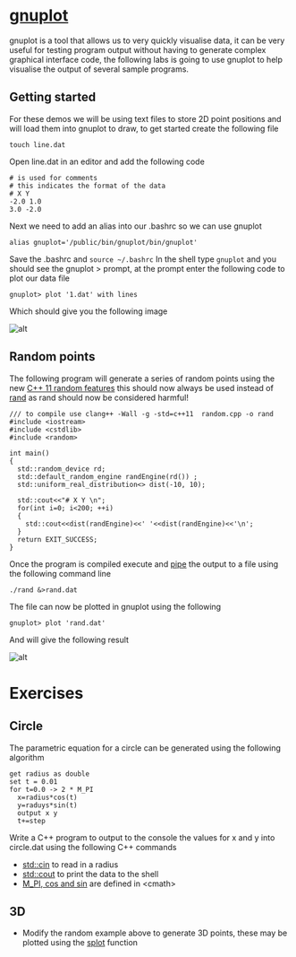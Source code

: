 # [gnuplot](http://gnuplot.info/)
gnuplot is a tool that allows us to very quickly visualise data, it can be very useful for testing program output without having to generate complex graphical interface code, the following labs is going to use gnuplot to help visualise the output of several sample programs.

## Getting started
For these demos we will be using text files to store 2D point positions and will load them into gnuplot to draw, to get started create the following file
```
touch line.dat
```

Open line.dat in an editor and add the following code

```
# is used for comments
# this indicates the format of the data
# X Y
-2.0 1.0
3.0 -2.0

```

Next we need to add an alias into our .bashrc so we can use gnuplot 

```
alias gnuplot='/public/bin/gnuplot/bin/gnuplot'
```


Save the .bashrc and ```source ~/.bashrc``` In the shell type ```gnuplot``` and you should see the gnuplot > prompt, at the prompt enter the following code to plot our data file

```
gnuplot> plot '1.dat' with lines

```

Which should give you the following image

![alt](dat.png)

## Random points
The following program will generate a series of random points using the new [C++ 11 random features](https://isocpp.org/blog/2013/03/n3551-random-number-generation) this should now always be used instead of [rand](https://channel9.msdn.com/Events/GoingNative/2013/rand-Considered-Harmful) as rand should now be considered harmful! 

```
/// to compile use clang++ -Wall -g -std=c++11  random.cpp -o rand
#include <iostream>
#include <cstdlib>
#include <random>

int main()
{
  std::random_device rd;
  std::default_random_engine randEngine(rd()) ;
  std::uniform_real_distribution<> dist(-10, 10);

  std::cout<<"# X Y \n";
  for(int i=0; i<200; ++i)
  {
    std::cout<<dist(randEngine)<<' '<<dist(randEngine)<<'\n';
  }
  return EXIT_SUCCESS;
}
```

Once the program is compiled execute and [pipe](http://www.westwind.com/reference/os-x/commandline/pipes.html) the output to a file using the following command line

```
./rand &>rand.dat
```

The file can now be plotted in gnuplot using the following 

```
gnuplot> plot 'rand.dat' 
```

And will give the following result

![alt](rand.png)

# Exercises

## Circle

The parametric equation for a circle can be generated using the following algorithm

```
get radius as double
set t = 0.01
for t=0.0 -> 2 * M_PI 
  x=radius*cos(t)
  y=raduys*sin(t)
  output x y
  t+=step
```

Write a C++ program to output to the console the values for x and y into circle.dat using the following C++ commands
  
  - [std::cin](http://en.cppreference.com/w/cpp/io/cin) to read in a radius
  - [std::cout](http://en.cppreference.com/w/cpp/io/cout) to print the data to the shell
  - [M_PI, cos and sin](http://en.cppreference.com/w/cpp/header/cmath) are defined in &lt;cmath&gt;

## 3D

- Modify the random example above to generate 3D points, these may be plotted using the [splot](http://lowrank.net/gnuplot/plot3d2-e.html) function

